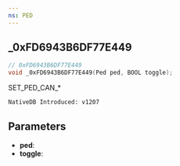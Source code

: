 ```yaml
---
ns: PED
---
```

## _0xFD6943B6DF77E449

```c
// 0xFD6943B6DF77E449
void _0xFD6943B6DF77E449(Ped ped, BOOL toggle);
```

SET_PED_CAN_*

```
NativeDB Introduced: v1207
```

## Parameters
* **ped**:
* **toggle**:
